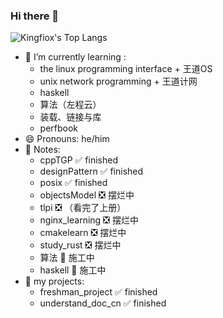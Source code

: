 ### Hi there 👋

![Kingfiox's Top Langs](https://github-readme-stats.vercel.app/api/top-langs/?username=KINGFIOX&layout=compact)

<!--
**KINGFIOX/kingfiox** is a ✨ _special_ ✨ repository because its `README.md` (this file) appears on your GitHub profile.

Here are some ideas to get you started:

- 🔭 I’m currently working on ...
- 🌱 I’m currently learning ...
- 👯 I’m looking to collaborate on ...
- 🤔 I’m looking for help with ...
- 💬 Ask me about ...
- 📫 How to reach me: ...
- 😄 Pronouns: ...
- ⚡ Fun fact: ...
-->

- 🌱 I’m currently learning : 
  - the linux programming interface + 王道OS
  - unix network programming + 王道计网
  - haskell
  - 算法（左程云）
  - 装载、链接与库
  - perfbook
- 😄 Pronouns: he/him
- 📒 Notes:
  - cppTGP ✅ finished
  - designPattern ✅ finished
  - posix ✅ finished
  - objectsModel ❎ 摆烂中
  - tlpi ❎ （看完了上册）
  - nginx_learning ❎ 摆烂中
  - cmakelearn ❎ 摆烂中
  - study_rust ❎ 摆烂中
  - 算法 🚧 施工中
  - haskell 🚧 施工中
- 🔭 my projects:
  - freshman_project ✅ finished
  - understand_doc_cn ✅ finished
